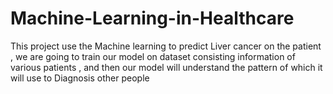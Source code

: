 # Machine-Learning-in-Healthcare
This project use the Machine learning to predict Liver cancer on the patient , we are going to train our model on dataset consisting information of various patients , and then our model will understand the pattern of which it will use to Diagnosis other people
